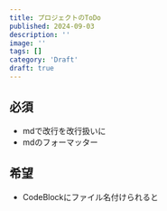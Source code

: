 ```yaml
---
title: プロジェクトのToDo
published: 2024-09-03
description: ''
image: ''
tags: []
category: 'Draft'
draft: true
---
```


## 必須

- mdで改行を改行扱いに
- mdのフォーマッター

## 希望

- CodeBlockにファイル名付けられると
